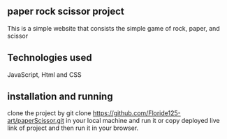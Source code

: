 ## paper rock scissor project
This is a simple website that consists the simple game of rock, paper, and scissor
## Technologies used
JavaScript, Html and CSS
## installation and running 
clone the project by git clone https://github.com/Floride125-art/paperScissor.git  in your local machine and run it or copy deployed live link of project and then run it in your browser.

